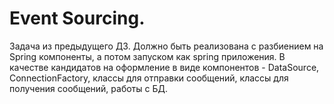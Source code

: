 # Event Sourcing.

Задача из предыдущего ДЗ. Должно быть реализована с разбиением на Spring компоненты, а потом запуском как spring приложения. В качестве кандидатов на оформление в виде компонентов - DataSource, ConnectionFactory, классы для отправки сообщений, классы для получения сообщений, работы с БД.